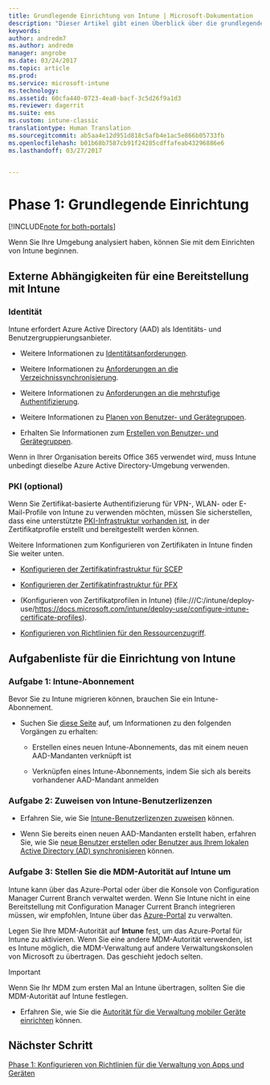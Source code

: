 ```yaml
---
title: Grundlegende Einrichtung von Intune | Microsoft-Dokumentation
description: "Dieser Artikel gibt einen Überblick über die grundlegenden Schritte für das Einrichten von Microsoft Intune."
keywords: 
author: andredm7
ms.author: andredm
manager: angrobe
ms.date: 03/24/2017
ms.topic: article
ms.prod: 
ms.service: microsoft-intune
ms.technology: 
ms.assetid: 60cfa440-0723-4ea0-bacf-3c5d26f9a1d3
ms.reviewer: dagerrit
ms.suite: ems
ms.custom: intune-classic
translationtype: Human Translation
ms.sourcegitcommit: ab5aa4e12d951d818c5afb4e1ac5e866b05733fb
ms.openlocfilehash: b01b68b7587cb91f24285cdffafeab43296886e6
ms.lasthandoff: 03/27/2017


---
```


# <a name="phase-1-basic-setup"></a>Phase 1: Grundlegende Einrichtung

[!INCLUDE[note for both-portals](../includes/note-for-both-portals.md)]

Wenn Sie Ihre Umgebung analysiert haben, können Sie mit dem Einrichten von Intune beginnen.

## <a name="external-dependencies-for-an-intune-deployment"></a>Externe Abhängigkeiten für eine Bereitstellung mit Intune

### <a name="identity"></a>Identität

Intune erfordert Azure Active Directory (AAD) als Identitäts- und Benutzergruppierungsanbieter.

-   Weitere Informationen zu [Identitätsanforderungen](https://docs.microsoft.com/active-directory/active-directory-hybrid-identity-design-considerations-overview#design-considerations-overview).

-   Weitere Informationen zu [Anforderungen an die Verzeichnissynchronisierung](https://docs.microsoft.com/active-directory/active-directory-hybrid-identity-design-considerations-directory-sync-requirements).

-   Weitere Informationen zu [Anforderungen an die mehrstufige Authentifizierung](https://docs.microsoft.com/active-directory/active-directory-hybrid-identity-design-considerations-multifactor-auth-requirements).

-   Weitere Informationen zu [Planen von Benutzer- und Gerätegruppen](https://docs.microsoft.com/intune/deploy-use/plan-your-user-and-device-groups).

-   Erhalten Sie Informationen zum [Erstellen von Benutzer- und Gerätegruppen](https://docs.microsoft.com/en-us/intune/deploy-use/use-groups-to-manage-users-and-devices-with-microsoft-intune).

Wenn in Ihrer Organisation bereits Office 365 verwendet wird, muss Intune unbedingt dieselbe Azure Active Directory-Umgebung verwenden.

### <a name="pki-optional"></a>PKI (optional)

Wenn Sie Zertifikat-basierte Authentifizierung für VPN-, WLAN- oder E-Mail-Profile von Intune zu verwenden möchten, müssen Sie sicherstellen, dass eine unterstützte [PKI-Infrastruktur vorhanden ist](https://docs.microsoft.com/intune/deploy-use/secure-resource-access-with-certificate-profiles), in der Zertifikatprofile erstellt und bereitgestellt werden können.

Weitere Informationen zum Konfigurieren von Zertifikaten in Intune finden Sie weiter unten.

-   [Konfigurieren der Zertifikatinfrastruktur für SCEP](https://docs.microsoft.com/intune/deploy-use/configure-certificate-infrastructure-for-scep)

-   [Konfigurieren der Zertifikatinfrastruktur für PFX](https://docs.microsoft.com/intune/deploy-use/configure-certificate-infrastructure-for-pfx)

-   (Konfigurieren von Zertifikatprofilen in Intune) (file:///C:/intune/deploy-use/https://docs.microsoft.com/intune/deploy-use/configure-intune-certificate-profiles).

-   [Konfigurieren von Richtlinien für den Ressourcenzugriff](https://docs.microsoft.com/intune/deploy-use/enable-access-to-company-resources-with-microsoft-intune).

## <a name="task-list-for-an-intune-setup"></a>Aufgabenliste für die Einrichtung von Intune

### <a name="task-1-intune-subscription"></a>Aufgabe 1: Intune-Abonnement

Bevor Sie zu Intune migrieren können, brauchen Sie ein Intune-Abonnement.

-   Suchen Sie [diese Seite](https://portal.office.com/Signup/Signup.aspx?OfferId=40BE278A-DFD1-470a-9EF7-9F2596EA7FF9&dl=INTUNE_A&ali=1#0) auf, um Informationen zu den folgenden Vorgängen zu erhalten:

    -   Erstellen eines neuen Intune-Abonnements, das mit einem neuen AAD-Mandanten verknüpft ist

    -   Verknüpfen eines Intune-Abonnements, indem Sie sich als bereits vorhandener AAD-Mandant anmelden

### <a name="task-2-assign-intune-user-licenses"></a>Aufgabe 2: Zuweisen von Intune-Benutzerlizenzen

-   Erfahren Sie, wie Sie [Intune-Benutzerlizenzen zuweisen](https://docs.microsoft.com/intune/get-started/start-with-a-paid-subscription-to-microsoft-intune-step-4) können.

-   Wenn Sie bereits einen neuen AAD-Mandanten erstellt haben, erfahren Sie, wie Sie [neue Benutzer erstellen oder Benutzer aus Ihrem lokalen Active Directory (AD) synchronisieren](https://docs.microsoft.com/azure/active-directory/connect/active-directory-aadconnect) können.

### <a name="task-3-set-your-mdm-authority-to-intune"></a>Aufgabe 3: Stellen Sie die MDM-Autorität auf Intune um

Intune kann über das Azure-Portal oder über die Konsole von Configuration Manager Current Branch verwaltet werden. Wenn Sie Intune nicht in eine Bereitstellung mit Configuration Manager Current Branch integrieren müssen, wir empfohlen, Intune über das [Azure-Portal](https://portal.azure.com) zu verwalten.

Legen Sie Ihre MDM-Autorität auf **Intune** fest, um das Azure-Portal für Intune zu aktivieren. Wenn Sie eine andere MDM-Autorität verwenden, ist es Intune möglich, die MDM-Verwaltung auf andere Verwaltungskonsolen von Microsoft zu übertragen. Das geschieht jedoch selten.

> [!IMPORTANT]
> Wenn Sie Ihr MDM zum ersten Mal an Intune übertragen, sollten Sie die MDM-Autorität auf Intune festlegen.

-   Erfahren Sie, wie Sie die [Autorität für die Verwaltung mobiler Geräte einrichten](https://docs.microsoft.com/intune/deploy-use/prerequisites-for-enrollment#step-2-set-mdm-authority) können.

## <a name="next-step"></a>Nächster Schritt

[Phase 1: Konfigurieren von Richtlinien für die Verwaltung von Apps und Geräten](https://docs.microsoft.com/intune/plan-design/migration-phase1-configure-device-and-app-management-policies)

